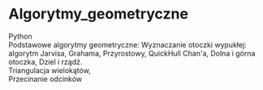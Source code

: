 # Algorytmy_geometryczne
Python  
Podstawowe algorytmy geometryczne:
  Wyznaczanie otoczki wypukłej: algorytm Jarvisa, Grahama, Przyrostowy, QuickHull Chan'a, Dolna i górna otoczka, Dziel i rządź.\
  Triangulacja wielokątów,\
  Przecinanie odcinków
